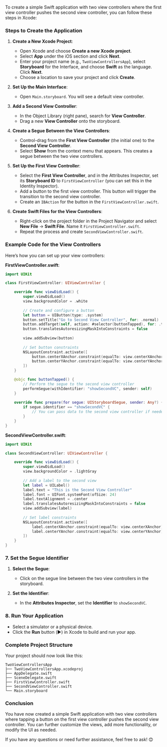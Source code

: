 To create a simple Swift application with two view controllers where the first view controller pushes the second view controller, you can follow these steps in Xcode:

### Steps to Create the Application

1. **Create a New Xcode Project**:
   - Open Xcode and choose **Create a new Xcode project**.
   - Select **App** under the iOS section and click **Next**.
   - Enter your project name (e.g., `TwoViewControllersApp`), select **Storyboard** for the Interface, and choose **Swift** as the language. Click **Next**.
   - Choose a location to save your project and click **Create**.

2. **Set Up the Main Interface**:
   - Open `Main.storyboard`. You will see a default view controller.

3. **Add a Second View Controller**:
   - In the Object Library (right pane), search for **View Controller**.
   - Drag a new **View Controller** onto the storyboard.

4. **Create a Segue Between the View Controllers**:
   - Control-drag from the **First View Controller** (the initial one) to the **Second View Controller**.
   - Select **Show** from the context menu that appears. This creates a segue between the two view controllers.

5. **Set Up the First View Controller**:
   - Select the **First View Controller**, and in the Attributes Inspector, set its **Storyboard ID** to `FirstViewController` (you can set this in the Identity Inspector).
   - Add a button to the first view controller. This button will trigger the transition to the second view controller.
   - Create an `IBAction` for the button in the `FirstViewController.swift`.

6. **Create Swift Files for the View Controllers**:
   - Right-click on the project folder in the Project Navigator and select **New File** -> **Swift File**. Name it `FirstViewController.swift`.
   - Repeat the process and create `SecondViewController.swift`.

### Example Code for the View Controllers

Here’s how you can set up your view controllers:

**FirstViewController.swift**:
```swift
import UIKit

class FirstViewController: UIViewController {

    override func viewDidLoad() {
        super.viewDidLoad()
        view.backgroundColor = .white
        
        // Create and configure a button
        let button = UIButton(type: .system)
        button.setTitle("Go to Second View Controller", for: .normal)
        button.addTarget(self, action: #selector(buttonTapped), for: .touchUpInside)
        button.translatesAutoresizingMaskIntoConstraints = false
        
        view.addSubview(button)
        
        // Set button constraints
        NSLayoutConstraint.activate([
            button.centerXAnchor.constraint(equalTo: view.centerXAnchor),
            button.centerYAnchor.constraint(equalTo: view.centerYAnchor)
        ])
    }

    @objc func buttonTapped() {
        // Perform the segue to the second view controller
        performSegue(withIdentifier: "showSecondVC", sender: self)
    }
    
    override func prepare(for segue: UIStoryboardSegue, sender: Any?) {
        if segue.identifier == "showSecondVC" {
            // You can pass data to the second view controller if needed
        }
    }
}
```

**SecondViewController.swift**:
```swift
import UIKit

class SecondViewController: UIViewController {

    override func viewDidLoad() {
        super.viewDidLoad()
        view.backgroundColor = .lightGray
        
        // Add a label to the second view
        let label = UILabel()
        label.text = "This is the Second View Controller"
        label.font = UIFont.systemFont(ofSize: 24)
        label.textAlignment = .center
        label.translatesAutoresizingMaskIntoConstraints = false
        view.addSubview(label)
        
        // Set label constraints
        NSLayoutConstraint.activate([
            label.centerXAnchor.constraint(equalTo: view.centerXAnchor),
            label.centerYAnchor.constraint(equalTo: view.centerYAnchor)
        ])
    }
}
```

### 7. Set the Segue Identifier

1. **Select the Segue**:
   - Click on the segue line between the two view controllers in the storyboard.

2. **Set the Identifier**:
   - In the **Attributes Inspector**, set the **Identifier** to `showSecondVC`.

### 8. Run Your Application

- Select a simulator or a physical device.
- Click the **Run** button (▶️) in Xcode to build and run your app.

### Complete Project Structure

Your project should now look like this:

```
TwoViewControllersApp
├── TwoViewControllersApp.xcodeproj
├── AppDelegate.swift
├── SceneDelegate.swift
├── FirstViewController.swift
├── SecondViewController.swift
└── Main.storyboard
```

### Conclusion

You have now created a simple Swift application with two view controllers where tapping a button on the first view controller pushes the second view controller. You can further customize the views, add more functionality, or modify the UI as needed.

If you have any questions or need further assistance, feel free to ask! 😊  

